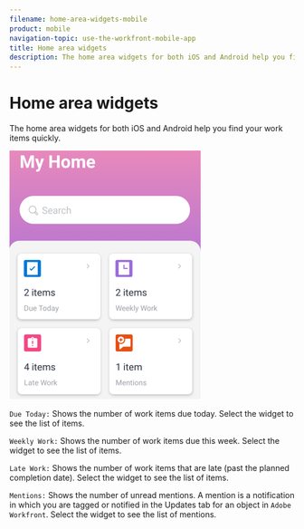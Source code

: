```yaml
---
filename: home-area-widgets-mobile
product: mobile
navigation-topic: use-the-workfront-mobile-app
title: Home area widgets
description: The home area widgets for both iOS and Android help you find your work items quickly.
---
```


# Home area widgets

The home area widgets for both iOS&nbsp;and Android help you find your work items quickly.

![](assets/mobile-home-area-widgets-338x439.png)

`Due Today:` Shows the number of work items due today. Select the widget to see the list of items.

`Weekly Work:` Shows the number of work items due this week. Select the widget to see the list of items.

`Late Work:` Shows the number of work items that are late (past the planned completion date). Select the widget to see the list of items.

`Mentions:` Shows the number of unread mentions. A mention is a notification in which you are tagged or notified in the Updates tab for an object in `Adobe Workfront`. Select the widget to see the list of mentions.
